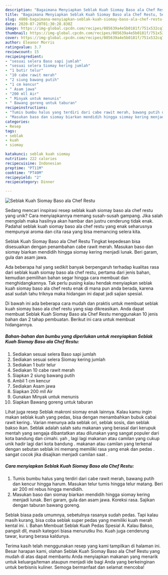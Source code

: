 ```yaml
---
description: "Bagaimana Menyiapkan Seblak Kuah Siomay Baso ala Chef Restu, Sempurna"
title: "Bagaimana Menyiapkan Seblak Kuah Siomay Baso ala Chef Restu, Sempurna"
slug: 4808-bagaimana-menyiapkan-seblak-kuah-siomay-baso-ala-chef-restu-sempurna
date: 2020-07-20T01:30:28.830Z
image: https://img-global.cpcdn.com/recipes/085639a4e5b0181f/751x532cq70/seblak-kuah-siomay-baso-ala-chef-restu-foto-resep-utama.jpg
thumbnail: https://img-global.cpcdn.com/recipes/085639a4e5b0181f/751x532cq70/seblak-kuah-siomay-baso-ala-chef-restu-foto-resep-utama.jpg
cover: https://img-global.cpcdn.com/recipes/085639a4e5b0181f/751x532cq70/seblak-kuah-siomay-baso-ala-chef-restu-foto-resep-utama.jpg
author: Eleanor Morris
ratingvalue: 3.7
reviewcount: 15
recipeingredient:
- "sesuai selera Baso sapi jumlah"
- "sesuai selera Siomay kering jumlah"
- "1 butir telur"
- "10 cabe rawit merah"
- "2 siung bawang putih"
- "1 cm kencur"
- " Asam jawa"
- "200 mll Air"
- " Minyak untuk menunis"
- " Bawang goreng untuk taburan"
recipeinstructions:
- "Tumis bumbu halus yang terdiri dari cabe rawit merah, bawang putih dan kencur hingga harum. Masukan telur tumis hingga telur matang. Beri air 200 ml rebus hingga mendidih."
- "Masukan baso dan siomay biarkan mendidih hingga siomay kering menjadi lunak. Beri garam, gula dan asam jawa. Koreksi rasa. Sajikan dengan taburan bawang goreng."
categories:
- Resep
tags:
- seblak
- kuah
- siomay

katakunci: seblak kuah siomay 
nutrition: 222 calories
recipecuisine: Indonesian
preptime: "PT11M"
cooktime: "PT40M"
recipeyield: "2"
recipecategory: Dinner

---
```



![Seblak Kuah Siomay Baso ala Chef Restu](https://img-global.cpcdn.com/recipes/085639a4e5b0181f/751x532cq70/seblak-kuah-siomay-baso-ala-chef-restu-foto-resep-utama.jpg)

Sedang mencari inspirasi resep seblak kuah siomay baso ala chef restu yang unik? Cara menyiapkannya memang susah-susah gampang. Jika salah mengolah maka hasilnya akan hambar dan justru cenderung tidak enak. Padahal seblak kuah siomay baso ala chef restu yang enak seharusnya mempunyai aroma dan cita rasa yang bisa memancing selera kita.

Seblak Kuah Siomay Baso ala Chef Restu Tingkat kepedesan bisa disesuaikan dengan penambahan cabe rawit merah. Masukan baso dan siomay biarkan mendidih hingga siomay kering menjadi lunak. Beri garam, gula dan asam jawa.

Ada beberapa hal yang sedikit banyak berpengaruh terhadap kualitas rasa dari seblak kuah siomay baso ala chef restu, pertama dari jenis bahan, kemudian pemilihan bahan segar hingga cara membuat dan menghidangkannya. Tak perlu pusing kalau hendak menyiapkan seblak kuah siomay baso ala chef restu enak di mana pun anda berada, karena asal sudah tahu triknya maka hidangan ini dapat jadi sajian spesial.


Di bawah ini ada beberapa cara mudah dan praktis untuk membuat seblak kuah siomay baso ala chef restu yang siap dikreasikan. Anda dapat membuat Seblak Kuah Siomay Baso ala Chef Restu menggunakan 10 jenis bahan dan 2 tahap pembuatan. Berikut ini cara untuk membuat hidangannya.

<!--inarticleads1-->

##### Bahan-bahan dan bumbu yang diperlukan untuk menyiapkan Seblak Kuah Siomay Baso ala Chef Restu:

1. Sediakan sesuai selera Baso sapi jumlah
1. Sediakan sesuai selera Siomay kering jumlah
1. Sediakan 1 butir telur
1. Sediakan 10 cabe rawit merah
1. Siapkan 2 siung bawang putih
1. Ambil 1 cm kencur
1. Sediakan  Asam jawa
1. Siapkan 200 mll Air
1. Gunakan  Minyak untuk menunis
1. Siapkan  Bawang goreng untuk taburan


Lihat juga resep Seblak makroni siomay enak lainnya. Kalau kamu ingin makan seblak kuah yang pedas, bisa dengan menambahkan bubuk cabai rawit kering.. Varian menunya ada seblak ori, seblak sosis, dan seblak bakso ikan. Seblak adalah salah satu makanan yang berasal dari kerupuk mentah yang sengaja dibantatkan atau dilunakan yang sangat populer dari kota bandung dan cimahi. yah , lagi lagi makanan atau camilan yang cukup unik hadir lagi dari kota bandung . makanan atau camilan yang terkenal dengan sebutan seblak ini memang memiliki rasa yang enak dan pedas . sangat cocok jika disajikan menjadi camilan saat . 

<!--inarticleads2-->

##### Cara menyiapkan Seblak Kuah Siomay Baso ala Chef Restu:

1. Tumis bumbu halus yang terdiri dari cabe rawit merah, bawang putih dan kencur hingga harum. Masukan telur tumis hingga telur matang. Beri air 200 ml rebus hingga mendidih.
1. Masukan baso dan siomay biarkan mendidih hingga siomay kering menjadi lunak. Beri garam, gula dan asam jawa. Koreksi rasa. Sajikan dengan taburan bawang goreng.


Seblak biasa pada umumnya, sebetulnya rasanya sudah pedas. Tapi kalau masih kurang, bisa coba seblak super pedas yang memiliki kuah merah kental ini. i. Bahan Membuat Seblak Kuah Pedas Spesial A. Kalau Bakso, pangsit dll, masih kategori biasa menurutku lho. Kuah juga cenderung tawar, kurang berasa kaldunya. 

Terima kasih telah menggunakan resep yang kami tampilkan di halaman ini. Besar harapan kami, olahan Seblak Kuah Siomay Baso ala Chef Restu yang mudah di atas dapat membantu Anda menyiapkan makanan yang menarik untuk keluarga/teman ataupun menjadi ide bagi Anda yang berkeinginan untuk berbisnis kuliner. Semoga bermanfaat dan selamat mencoba!
